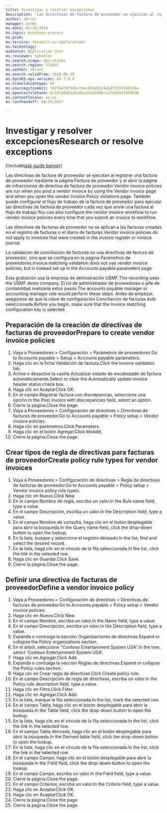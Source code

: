 ```yaml
--- 
title: Investigar y resolver excepciones
description: "Las directivas de factura de proveedor se ejecutan al registrar una factura de proveedor mediante la página Factura de proveedor y al abrir la página de infracciones de directiva de factura de proveedor."
author: abruer
manager: AnnBe
ms.date: 02/16/2016
ms.topic: business-process
ms.prod: 
ms.service: dynamics-ax-applications
ms.technology: 
audience: Application User
ms.reviewer: twheeloc
ms.search.scope: Operations
ms.search.region: Global
ms.author: abruer
ms.search.validFrom: 2016-06-30
ms.dyn365.ops.version: AX 7.0.0
ms.translationtype: HT
ms.sourcegitcommit: f827b4787506cfdec8b9a91c4a68f3293190158a
ms.openlocfilehash: 6c191d0d5ad5c05ce3a9280bcca7c6916f0d963b
ms.contentlocale: es-es
ms.lasthandoff: 09/29/2017

---
```

# <a name="research-or-resolve-exceptions"></a><span data-ttu-id="f3e81-103">Investigar y resolver excepciones</span><span class="sxs-lookup"><span data-stu-id="f3e81-103">Research or resolve exceptions</span></span>

[!include[task guide banner](../../includes/task-guide-banner.md)]

<span data-ttu-id="f3e81-104">Las directivas de factura de proveedor se ejecutan al registrar una factura de proveedor mediante la página Factura de proveedor y al abrir la página de infracciones de directiva de factura de proveedor.</span><span class="sxs-lookup"><span data-stu-id="f3e81-104">Vendor invoice policies are run when you post a vendor invoice by using the Vendor invoice page and when you open the vendor invoice Policy violations page.</span></span> <span data-ttu-id="f3e81-105">También puede configurar el flujo de trabajo de la factura de proveedor para ejecutar las directivas de factura de proveedor cada vez que envíe una factura al flujo de trabajo.</span><span class="sxs-lookup"><span data-stu-id="f3e81-105">You can also configure the vendor invoice workflow to run vendor invoice policies every time that you submit an invoice to workflow.</span></span> 

<span data-ttu-id="f3e81-106">Las directivas de facturas de proveedor no se aplican a las facturas creadas en el registro de facturas o el diario de facturas.</span><span class="sxs-lookup"><span data-stu-id="f3e81-106">Vendor invoice policies do not apply to invoices that were created in the invoice register or invoice journal.</span></span> 

<span data-ttu-id="f3e81-107">La validación de conciliación de facturas no usa directivas de factura de proveedor, sino que se configura en la página Parámetros de proveedores.</span><span class="sxs-lookup"><span data-stu-id="f3e81-107">Invoice matching validation does not use vendor invoice policies, but is instead set up in the Accounts payable parameters page.</span></span>

<span data-ttu-id="f3e81-108">Esta grabación usa la empresa de demostración USMF.</span><span class="sxs-lookup"><span data-stu-id="f3e81-108">This recording uses the USMF demo company.</span></span> <span data-ttu-id="f3e81-109">El rol de administrador de proveedores o jefe de contabilidad realizaría estos pasos.</span><span class="sxs-lookup"><span data-stu-id="f3e81-109">The accounts payable manager or accounting manager role would perform these steps.</span></span> <span data-ttu-id="f3e81-110">Antes de empezar, asegúrese de que la clave de configuración Conciliación de facturas esté seleccionada.</span><span class="sxs-lookup"><span data-stu-id="f3e81-110">Before you begin, make sure that the Invoice matching configuration key is selected.</span></span>


## <a name="prepare-to-create-vendor-invoice-policies"></a><span data-ttu-id="f3e81-111">Preparación de la creación de directivas de facturas de proveedor</span><span class="sxs-lookup"><span data-stu-id="f3e81-111">Prepare to create vendor invoice policies</span></span>
1. <span data-ttu-id="f3e81-112">Vaya a Proveedores > Configuración > Parámetros de proveedores.</span><span class="sxs-lookup"><span data-stu-id="f3e81-112">Go to Accounts payable > Setup > Accounts payable parameters.</span></span>
2. <span data-ttu-id="f3e81-113">Haga clic en la ficha Validación de factura.</span><span class="sxs-lookup"><span data-stu-id="f3e81-113">Click the Invoice validation tab.</span></span>
3. <span data-ttu-id="f3e81-114">Active o desactive la casilla Actualizar estado de encabezado de factura automáticamente.</span><span class="sxs-lookup"><span data-stu-id="f3e81-114">Select or clear the Automatically update invoice header status check box.</span></span>
4. <span data-ttu-id="f3e81-115">Haga clic en Aceptar</span><span class="sxs-lookup"><span data-stu-id="f3e81-115">Click OK.</span></span>
5. <span data-ttu-id="f3e81-116">En el campo Registrar factura con discrepancias, seleccione una opción.</span><span class="sxs-lookup"><span data-stu-id="f3e81-116">In the Post invoice with discrepancies field, select an option.</span></span>
6. <span data-ttu-id="f3e81-117">Cierre la página.</span><span class="sxs-lookup"><span data-stu-id="f3e81-117">Close the page.</span></span>
7. <span data-ttu-id="f3e81-118">Vaya a Proveedores > Configuración de directivas > Directivas de facturas de proveedor.</span><span class="sxs-lookup"><span data-stu-id="f3e81-118">Go to Accounts payable > Policy setup > Vendor invoice policies.</span></span>
8. <span data-ttu-id="f3e81-119">Haga clic en parámetros.</span><span class="sxs-lookup"><span data-stu-id="f3e81-119">Click Parameters.</span></span>
9. <span data-ttu-id="f3e81-120">Haga clic en el botón Agregar.</span><span class="sxs-lookup"><span data-stu-id="f3e81-120">Click btnAdd.</span></span>
10. <span data-ttu-id="f3e81-121">Cierre la página.</span><span class="sxs-lookup"><span data-stu-id="f3e81-121">Close the page.</span></span>

## <a name="create-policy-rule-types-for-vendor-invoices"></a><span data-ttu-id="f3e81-122">Crear tipos de regla de directivas para facturas de proveedor</span><span class="sxs-lookup"><span data-stu-id="f3e81-122">Create policy rule types for vendor invoices</span></span>
1. <span data-ttu-id="f3e81-123">Vaya a Proveedores > Configuración de directivas > Regla de directivas de facturas de proveedor.</span><span class="sxs-lookup"><span data-stu-id="f3e81-123">Go to Accounts payable > Policy setup > Vendor invoice policy rule types.</span></span>
2. <span data-ttu-id="f3e81-124">Haga clic en Nuevo.</span><span class="sxs-lookup"><span data-stu-id="f3e81-124">Click New.</span></span>
3. <span data-ttu-id="f3e81-125">En el campo Nombre de regla, escriba un valor.</span><span class="sxs-lookup"><span data-stu-id="f3e81-125">In the Rule name field, type a value.</span></span>
4. <span data-ttu-id="f3e81-126">En el campo Descripción, escriba un valor.</span><span class="sxs-lookup"><span data-stu-id="f3e81-126">In the Description field, type a value.</span></span>
5. <span data-ttu-id="f3e81-127">En el campo Nombre de consulta, haga clic en el botón desplegable para abrir la búsqueda.</span><span class="sxs-lookup"><span data-stu-id="f3e81-127">In the Query name field, click the drop-down button to open the lookup.</span></span>
6. <span data-ttu-id="f3e81-128">En la lista, busque y seleccione el registro deseado.</span><span class="sxs-lookup"><span data-stu-id="f3e81-128">In the list, find and select the desired record.</span></span>
7. <span data-ttu-id="f3e81-129">En la lista, haga clic en el vínculo de la fila seleccionada.</span><span class="sxs-lookup"><span data-stu-id="f3e81-129">In the list, click the link in the selected row.</span></span>
8. <span data-ttu-id="f3e81-130">Haga clic en Guardar.</span><span class="sxs-lookup"><span data-stu-id="f3e81-130">Click Save.</span></span>
9. <span data-ttu-id="f3e81-131">Cierre la página.</span><span class="sxs-lookup"><span data-stu-id="f3e81-131">Close the page.</span></span>

## <a name="define-a-vendor-invoice-policy"></a><span data-ttu-id="f3e81-132">Definir una directiva de facturas de proveedor</span><span class="sxs-lookup"><span data-stu-id="f3e81-132">Define a vendor invoice policy</span></span>
1. <span data-ttu-id="f3e81-133">Vaya a Proveedores > Configuración de directivas > Directivas de facturas de proveedor.</span><span class="sxs-lookup"><span data-stu-id="f3e81-133">Go to Accounts payable > Policy setup > Vendor invoice policies.</span></span>
2. <span data-ttu-id="f3e81-134">Haga clic en Nuevo.</span><span class="sxs-lookup"><span data-stu-id="f3e81-134">Click New.</span></span>
3. <span data-ttu-id="f3e81-135">En el campo Nombre, escriba un valor.</span><span class="sxs-lookup"><span data-stu-id="f3e81-135">In the Name field, type a value.</span></span>
4. <span data-ttu-id="f3e81-136">En el campo Descripción, escriba un valor.</span><span class="sxs-lookup"><span data-stu-id="f3e81-136">In the Description field, type a value.</span></span>
5. <span data-ttu-id="f3e81-137">Expanda o contraiga la sección Organizaciones de directivas.</span><span class="sxs-lookup"><span data-stu-id="f3e81-137">Expand or collapse the Policy organizations section.</span></span>
6. <span data-ttu-id="f3e81-138">En el árbol, seleccione "Contoso Entertainment System USA".</span><span class="sxs-lookup"><span data-stu-id="f3e81-138">In the tree, select 'Contoso Entertainment System USA'.</span></span>
7. <span data-ttu-id="f3e81-139">Haga clic en Agregar.</span><span class="sxs-lookup"><span data-stu-id="f3e81-139">Click Add.</span></span>
8. <span data-ttu-id="f3e81-140">Expanda o contraiga la sección Reglas de directivas.</span><span class="sxs-lookup"><span data-stu-id="f3e81-140">Expand or collapse the Policy rules section.</span></span>
9. <span data-ttu-id="f3e81-141">Haga clic en Crear regla de directivas.</span><span class="sxs-lookup"><span data-stu-id="f3e81-141">Click Create policy rule.</span></span>
10. <span data-ttu-id="f3e81-142">En el campo Descripción de regla de directivas, escriba un valor.</span><span class="sxs-lookup"><span data-stu-id="f3e81-142">In the Policy rule description field, type a value.</span></span>
11. <span data-ttu-id="f3e81-143">Haga clic en Filtro.</span><span class="sxs-lookup"><span data-stu-id="f3e81-143">Click Filter.</span></span>
12. <span data-ttu-id="f3e81-144">Haga clic en Agregar.</span><span class="sxs-lookup"><span data-stu-id="f3e81-144">Click Add.</span></span>
13. <span data-ttu-id="f3e81-145">En la lista, marque la fila seleccionada.</span><span class="sxs-lookup"><span data-stu-id="f3e81-145">In the list, mark the selected row.</span></span>
14. <span data-ttu-id="f3e81-146">En el campo Tabla, haga clic en el botón desplegable para abrir la búsqueda.</span><span class="sxs-lookup"><span data-stu-id="f3e81-146">In the Table field, click the drop-down button to open the lookup.</span></span>
15. <span data-ttu-id="f3e81-147">En la lista, haga clic en el vínculo de la fila seleccionada.</span><span class="sxs-lookup"><span data-stu-id="f3e81-147">In the list, click the link in the selected row.</span></span>
16. <span data-ttu-id="f3e81-148">En el campo Tabla derivada, haga clic en el botón desplegable para abrir la búsqueda.</span><span class="sxs-lookup"><span data-stu-id="f3e81-148">In the Derived table field, click the drop-down button to open the lookup.</span></span>
17. <span data-ttu-id="f3e81-149">En la lista, haga clic en el vínculo de la fila seleccionada.</span><span class="sxs-lookup"><span data-stu-id="f3e81-149">In the list, click the link in the selected row.</span></span>
18. <span data-ttu-id="f3e81-150">En el campo Campo, haga clic en el botón desplegable para abrir la búsqueda.</span><span class="sxs-lookup"><span data-stu-id="f3e81-150">In the Field field, click the drop-down button to open the lookup.</span></span>
19. <span data-ttu-id="f3e81-151">En el campo Campo, escriba un valor.</span><span class="sxs-lookup"><span data-stu-id="f3e81-151">In the Field field, type a value.</span></span>
20. <span data-ttu-id="f3e81-152">Cierre la página.</span><span class="sxs-lookup"><span data-stu-id="f3e81-152">Close the page.</span></span>
21. <span data-ttu-id="f3e81-153">En el campo Criterios, escriba un valor.</span><span class="sxs-lookup"><span data-stu-id="f3e81-153">In the Criteria field, type a value.</span></span>
22. <span data-ttu-id="f3e81-154">Haga clic en Aceptar</span><span class="sxs-lookup"><span data-stu-id="f3e81-154">Click OK.</span></span>
23. <span data-ttu-id="f3e81-155">Haga clic en Aceptar</span><span class="sxs-lookup"><span data-stu-id="f3e81-155">Click OK.</span></span>
24. <span data-ttu-id="f3e81-156">Cierre la página.</span><span class="sxs-lookup"><span data-stu-id="f3e81-156">Close the page.</span></span>
25. <span data-ttu-id="f3e81-157">Cierre la página.</span><span class="sxs-lookup"><span data-stu-id="f3e81-157">Close the page.</span></span>


